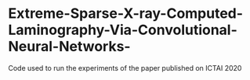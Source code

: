# Extreme-Sparse-X-ray-Computed-Laminography-Via-Convolutional-Neural-Networks-
Code used to run the experiments of the paper published on ICTAI 2020

